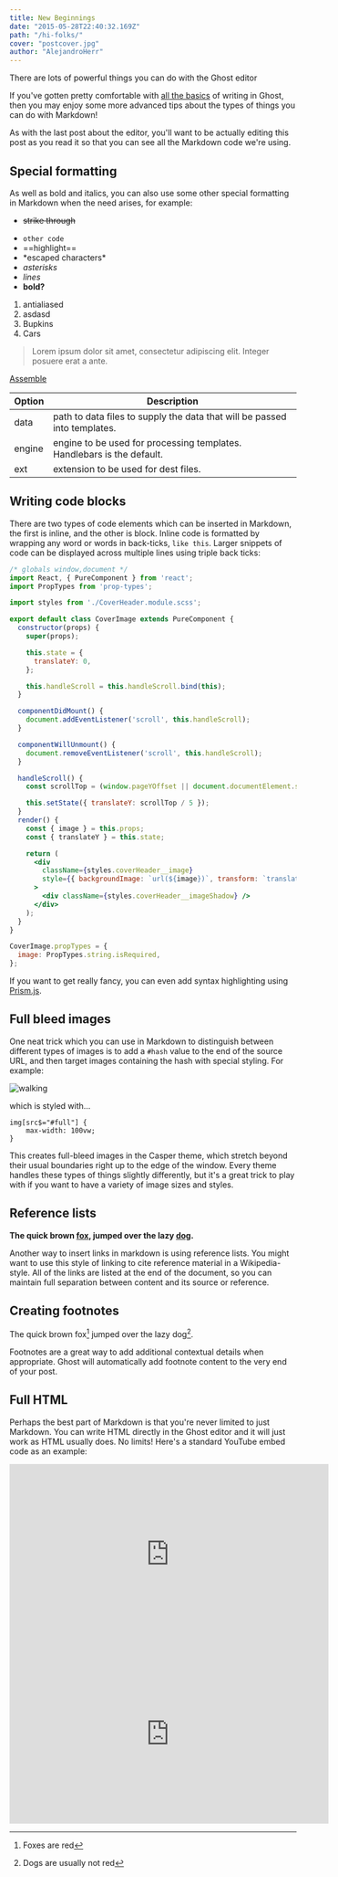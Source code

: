 ```yaml
---
title: New Beginnings
date: "2015-05-28T22:40:32.169Z"
path: "/hi-folks/"
cover: "postcover.jpg"
author: "AlejandroHerr"
---
```


There are lots of powerful things you can do with the Ghost editor

If you've gotten pretty comfortable with [all the basics](/the-editor/) of writing in Ghost, then you may enjoy some more advanced tips about the types of things you can do with Markdown!

As with the last post about the editor, you'll want to be actually editing this post as you read it so that you can see all the Markdown code we're using.


## Special formatting

As well as bold and italics, you can also use some other special formatting in Markdown when the need arises, for example:

* ~~strike through~~
- `other code`
- ==highlight==
- \*escaped characters\*
- *asterisks*
- _lines_
- **bold?**

1. antialiased
2. asdasd
1. Bupkins
1. Cars

> Lorem ipsum dolor sit amet, consectetur adipiscing elit. Integer posuere erat a ante.

[Assemble](http://assemble.io)



| Option | Description |
| ------ | ----------- |
| data   | path to data files to supply the data that will be passed into templates. |
| engine | engine to be used for processing templates. Handlebars is the default. |
| ext    | extension to be used for dest files. |

## Writing code blocks

There are two types of code elements which can be inserted in Markdown, the first is inline, and the other is block. Inline code is formatted by wrapping any word or words in back-ticks, `like this`. Larger snippets of code can be displayed across multiple lines using triple back ticks:

```jsx
/* globals window,document */
import React, { PureComponent } from 'react';
import PropTypes from 'prop-types';

import styles from './CoverHeader.module.scss';

export default class CoverImage extends PureComponent {
  constructor(props) {
    super(props);

    this.state = {
      translateY: 0,
    };

    this.handleScroll = this.handleScroll.bind(this);
  }

  componentDidMount() {
    document.addEventListener('scroll', this.handleScroll);
  }

  componentWillUnmount() {
    document.removeEventListener('scroll', this.handleScroll);
  }

  handleScroll() {
    const scrollTop = (window.pageYOffset || document.documentElement.scrollTop) || 0;

    this.setState({ translateY: scrollTop / 5 });
  }
  render() {
    const { image } = this.props;
    const { translateY } = this.state;

    return (
      <div
        className={styles.coverHeader__image}
        style={{ backgroundImage: `url(${image})`, transform: `translate3d(0px, ${translateY}px, 0px)` }}
      >
        <div className={styles.coverHeader__imageShadow} />
      </div>
    );
  }
}

CoverImage.propTypes = {
  image: PropTypes.string.isRequired,
};
```

If you want to get really fancy, you can even add syntax highlighting using [Prism.js](http://prismjs.com/).


## Full bleed images

One neat trick which you can use in Markdown to distinguish between different types of images is to add a `#hash` value to the end of the source URL, and then target images containing the hash with special styling. For example:

![walking](https://casper.ghost.org/v1.0.0/images/walking.jpg#full)

which is styled with...

```
img[src$="#full"] {
    max-width: 100vw;
}
```

This creates full-bleed images in the Casper theme, which stretch beyond their usual boundaries right up to the edge of the window. Every theme handles these types of things slightly differently, but it's a great trick to play with if you want to have a variety of image sizes and styles.


## Reference lists

**The quick brown [fox][1], jumped over the lazy [dog][2].**

[1]: https://en.wikipedia.org/wiki/Fox "Wikipedia: Fox"
[2]: https://en.wikipedia.org/wiki/Dog "Wikipedia: Dog"

Another way to insert links in markdown is using reference lists. You might want to use this style of linking to cite reference material in a Wikipedia-style. All of the links are listed at the end of the document, so you can maintain full separation between content and its source or reference.


## Creating footnotes

The quick brown fox[^1] jumped over the lazy dog[^2].

[^1]: Foxes are red
[^2]: Dogs are usually not red

Footnotes are a great way to add additional contextual details when appropriate. Ghost will automatically add footnote content to the very end of your post.


## Full HTML

Perhaps the best part of Markdown is that you're never limited to just Markdown. You can write HTML directly in the Ghost editor and it will just work as HTML usually does. No limits! Here's a standard YouTube embed code as an example:
<iframe width="560" height="315" src="https://gist.github.com/AlejandroHerr/4ac4826298aee85edf67b8cce63825b3.js" frameborder="0" allowfullscreen></iframe>

<iframe width="560" height="315" src="https://www.youtube.com/embed/Cniqsc9QfDo?rel=0&amp;showinfo=0" frameborder="0" allowfullscreen></iframe>